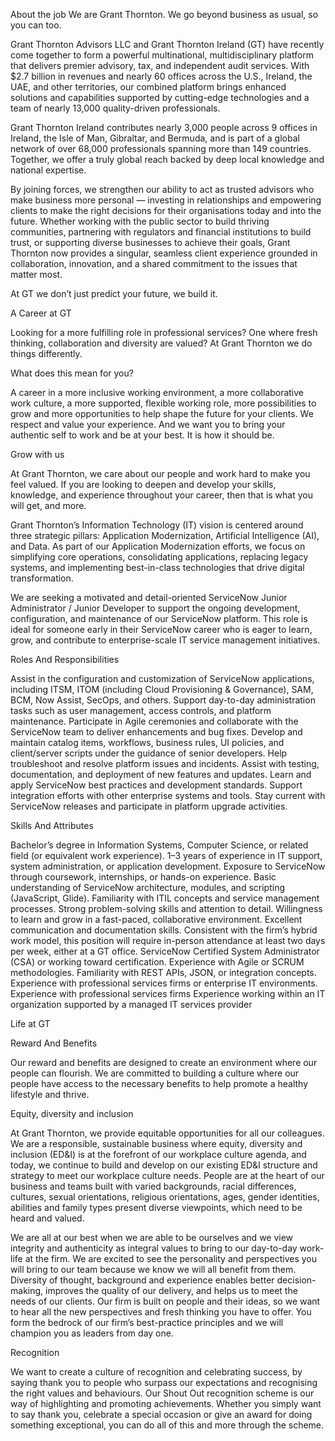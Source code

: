 About the job
We are Grant Thornton. We go beyond business as usual, so you can too.

Grant Thornton Advisors LLC and Grant Thornton Ireland (GT) have recently come together to form a powerful multinational, multidisciplinary platform that delivers premier advisory, tax, and independent audit services. With $2.7 billion in revenues and nearly 60 offices across the U.S., Ireland, the UAE, and other territories, our combined platform brings enhanced solutions and capabilities supported by cutting-edge technologies and a team of nearly 13,000 quality-driven professionals.

Grant Thornton Ireland contributes nearly 3,000 people across 9 offices in Ireland, the Isle of Man, Gibraltar, and Bermuda, and is part of a global network of over 68,000 professionals spanning more than 149 countries. Together, we offer a truly global reach backed by deep local knowledge and national expertise.

By joining forces, we strengthen our ability to act as trusted advisors who make business more personal — investing in relationships and empowering clients to make the right decisions for their organisations today and into the future. Whether working with the public sector to build thriving communities, partnering with regulators and financial institutions to build trust, or supporting diverse businesses to achieve their goals, Grant Thornton now provides a singular, seamless client experience grounded in collaboration, innovation, and a shared commitment to the issues that matter most.

At GT we don’t just predict your future, we build it. 

A Career at GT

Looking for a more fulfilling role in professional services? One where fresh thinking, collaboration and diversity are valued? At Grant Thornton we do things differently.

What does this mean for you?

A career in a more inclusive working environment, a more collaborative work culture, a more supported, flexible working role, more possibilities to grow and more opportunities to help shape the future for your clients. We respect and value your experience. And we want you to bring your authentic self to work and be at your best. It is how it should be.

Grow with us

At Grant Thornton, we care about our people and work hard to make you feel valued. If you are looking to deepen and develop your skills, knowledge, and experience throughout your career, then that is what you will get, and more.

Grant Thornton’s Information Technology (IT) vision is centered around three strategic pillars: Application Modernization, Artificial Intelligence (AI), and Data. As part of our Application Modernization efforts, we focus on simplifying core operations, consolidating applications, replacing legacy systems, and implementing best-in-class technologies that drive digital transformation.

We are seeking a motivated and detail-oriented ServiceNow Junior Administrator / Junior Developer to support the ongoing development, configuration, and maintenance of our ServiceNow platform. This role is ideal for someone early in their ServiceNow career who is eager to learn, grow, and contribute to enterprise-scale IT service management initiatives.

Roles And Responsibilities

Assist in the configuration and customization of ServiceNow applications, including ITSM, ITOM (including Cloud Provisioning & Governance), SAM, BCM, Now Assist, SecOps, and others.
Support day-to-day administration tasks such as user management, access controls, and platform maintenance.
Participate in Agile ceremonies and collaborate with the ServiceNow team to deliver enhancements and bug fixes.
Develop and maintain catalog items, workflows, business rules, UI policies, and client/server scripts under the guidance of senior developers.
Help troubleshoot and resolve platform issues and incidents.
Assist with testing, documentation, and deployment of new features and updates.
Learn and apply ServiceNow best practices and development standards.
Support integration efforts with other enterprise systems and tools.
Stay current with ServiceNow releases and participate in platform upgrade activities.

Skills And Attributes

Bachelor’s degree in Information Systems, Computer Science, or related field (or equivalent work experience).
1–3 years of experience in IT support, system administration, or application development.
Exposure to ServiceNow through coursework, internships, or hands-on experience.
Basic understanding of ServiceNow architecture, modules, and scripting (JavaScript, Glide).
Familiarity with ITIL concepts and service management processes.
Strong problem-solving skills and attention to detail.
Willingness to learn and grow in a fast-paced, collaborative environment.
Excellent communication and documentation skills.
Consistent with the firm’s hybrid work model, this position will require in-person attendance at least two days per week, either at a GT office.
ServiceNow Certified System Administrator (CSA) or working toward certification.
Experience with Agile or SCRUM methodologies.
Familiarity with REST APIs, JSON, or integration concepts.
Experience with professional services firms or enterprise IT environments.
Experience with professional services firms
Experience working within an IT organization supported by a managed IT services provider

Life at GT

Reward And Benefits

Our reward and benefits are designed to create an environment where our people can flourish. We are committed to building a culture where our people have access to the necessary benefits to help promote a healthy lifestyle and thrive.

Equity, diversity and inclusion

At Grant Thornton, we provide equitable opportunities for all our colleagues. We are a responsible, sustainable business where equity, diversity and inclusion (ED&I) is at the forefront of our workplace culture agenda, and today, we continue to build and develop on our existing ED&I structure and strategy to meet our workplace culture needs. People are at the heart of our business and teams built with varied backgrounds, racial differences, cultures, sexual orientations, religious orientations, ages, gender identities, abilities and family types present diverse viewpoints, which need to be heard and valued.

We are all at our best when we are able to be ourselves and we view integrity and authenticity as integral values to bring to our day-to-day work-life at the firm. We are excited to see the personality and perspectives you will bring to our team because we know we will all benefit from them. Diversity of thought, background and experience enables better decision-making, improves the quality of our delivery, and helps us to meet the needs of our clients. Our firm is built on people and their ideas, so we want to hear all the new perspectives and fresh thinking you have to offer. You form the bedrock of our firm’s best-practice principles and we will champion you as leaders from day one.

Recognition

We want to create a culture of recognition and celebrating success, by saying thank you to people who surpass our expectations and recognising the right values and behaviours. Our Shout Out recognition scheme is our way of highlighting and promoting achievements. Whether you simply want to say thank you, celebrate a special occasion or give an award for doing something exceptional, you can do all of this and more through the scheme.